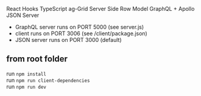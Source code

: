 React Hooks
TypeScript
ag-Grid Server Side Row Model
GraphQL + Apollo
JSON Server

- GraphQL server runs on PORT 5000 (see server.js)  
- client runs on PORT 3006 (see /client/package.json)  
- JSON server runs on PORT 3000 (default)  

## from root folder ## 
run `npm install`  
run `npm run client-dependencies`  
run `npm run dev`  